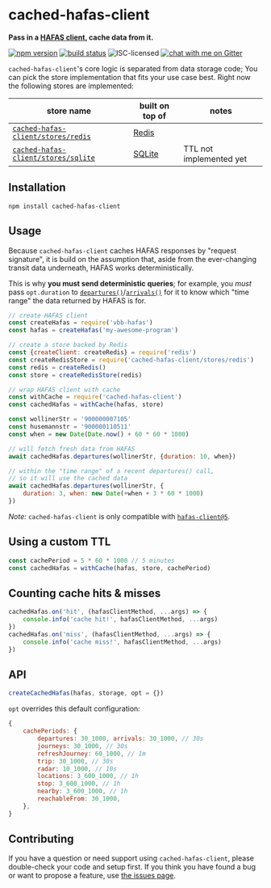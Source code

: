 # cached-hafas-client

**Pass in a [HAFAS client](https://github.com/public-transport/hafas-client), cache data from it.**

[![npm version](https://img.shields.io/npm/v/cached-hafas-client.svg)](https://www.npmjs.com/package/cached-hafas-client)
[![build status](https://api.travis-ci.org/derhuerst/cached-hafas-client.svg?branch=master)](https://travis-ci.org/derhuerst/cached-hafas-client)
![ISC-licensed](https://img.shields.io/github/license/derhuerst/cached-hafas-client.svg)
[![chat with me on Gitter](https://img.shields.io/badge/chat%20with%20me-on%20gitter-512e92.svg)](https://gitter.im/derhuerst)

`cached-hafas-client`'s core logic is separated from data storage code; You can pick the store implementation that fits your use case best. Right now the following stores are implemented:

store name | built on top of | notes
-----------|-----------------|------
[`cached-hafas-client/stores/redis`](stores/redis.js) | [Redis](https://redis.io/) |
[`cached-hafas-client/stores/sqlite`](stores/sqlite.js) | [SQLite](https://www.sqlite.org/) | TTL not implemented yet


## Installation

```shell
npm install cached-hafas-client
```


## Usage

Because `cached-hafas-client` caches HAFAS responses by "request signature", it is build on the assumption that, aside from the ever-changing transit data underneath, HAFAS works deterministically.

This is why **you must send deterministic queries**; for example, you *must* pass `opt.duration` to [`departures()`](https://github.com/public-transport/hafas-client/blob/5/docs/departures.md)/[`arrivals()`](https://github.com/public-transport/hafas-client/blob/5/docs/arrivals.md) for it to know which "time range" the data returned by HAFAS is for.

```js
// create HAFAS client
const createHafas = require('vbb-hafas')
const hafas = createHafas('my-awesome-program')

// create a store backed by Redis
const {createClient: createRedis} = require('redis')
const createRedisStore = require('cached-hafas-client/stores/redis')
const redis = createRedis()
const store = createRedisStore(redis)

// wrap HAFAS client with cache
const withCache = require('cached-hafas-client')
const cachedHafas = withCache(hafas, store)

const wollinerStr = '900000007105'
const husemannstr = '900000110511'
const when = new Date(Date.now() + 60 * 60 * 1000)

// will fetch fresh data from HAFAS
await cachedHafas.departures(wollinerStr, {duration: 10, when})

// within the "time range" of a recent departures() call,
// so it will use the cached data
await cachedHafas.departures(wollinerStr, {
	duration: 3, when: new Date(+when + 3 * 60 * 1000)
})
```

*Note:* `cached-hafas-client` is only compatible with [`hafas-client@5`](https://github.com/public-transport/hafas-client/tree/5).

## Using a custom TTL

```js
const cachePeriod = 5 * 60 * 1000 // 5 minutes
const cachedHafas = withCache(hafas, store, cachePeriod)
```

## Counting cache hits & misses

```js
cachedHafas.on('hit', (hafasClientMethod, ...args) => {
	console.info('cache hit!', hafasClientMethod, ...args)
})
cachedHafas.on('miss', (hafasClientMethod, ...args) => {
	console.info('cache miss!', hafasClientMethod, ...args)
})
```


## API

```js
createCachedHafas(hafas, storage, opt = {})
```

`opt` overrides this default configuration:

```js
{
	cachePeriods: {
		departures: 30_1000, arrivals: 30_1000, // 30s
		journeys: 30_1000, // 30s
		refreshJourney: 60_1000, // 1m
		trip: 30_1000, // 30s
		radar: 10_1000, // 10s
		locations: 3_600_1000, // 1h
		stop: 3_600_1000, // 1h
		nearby: 3_600_1000, // 1h
		reachableFrom: 30_1000,
	},
}
```


## Contributing

If you have a question or need support using `cached-hafas-client`, please double-check your code and setup first. If you think you have found a bug or want to propose a feature, use [the issues page](https://github.com/derhuerst/cached-hafas-client/issues).
